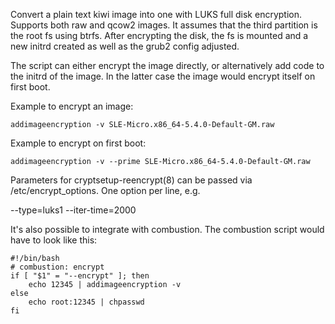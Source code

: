Convert a plain text kiwi image into one with LUKS full disk
encryption. Supports both raw and qcow2 images. It assumes that the
third partition is the root fs using btrfs.
After encrypting the disk, the fs is mounted and a new initrd
created as well as the grub2 config adjusted.

The script can either encrypt the image directly, or alternatively
add code to the initrd of the image. In the latter case the image
would encrypt itself on first boot.

Example to encrypt an image:

    addimageencryption -v SLE-Micro.x86_64-5.4.0-Default-GM.raw

Example to encrypt on first boot:

    addimageencryption -v --prime SLE-Micro.x86_64-5.4.0-Default-GM.raw

Parameters for cryptsetup-reencrypt(8) can be passed via
/etc/encrypt_options. One option per line, e.g.

   --type=luks1
   --iter-time=2000

It's also possible to integrate with combustion. The combustion
script would have to look like this:

    #!/bin/bash
    # combustion: encrypt
    if [ "$1" = "--encrypt" ]; then
        echo 12345 | addimageencryption -v
    else
        echo root:12345 | chpasswd
    fi
